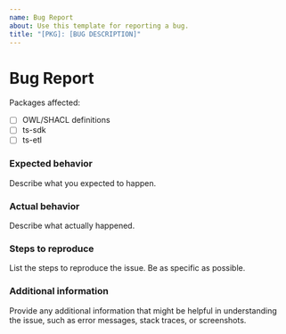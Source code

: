 ```yaml
---
name: Bug Report
about: Use this template for reporting a bug.
title: "[PKG]: [BUG DESCRIPTION]"
---
```


# Bug Report

Packages affected:

- [ ] OWL/SHACL definitions
- [ ] ts-sdk
- [ ] ts-etl

### Expected behavior

Describe what you expected to happen.

### Actual behavior

Describe what actually happened.

### Steps to reproduce

List the steps to reproduce the issue. Be as specific as possible.

### Additional information

Provide any additional information that might be helpful in understanding the issue, such as error messages, stack traces, or screenshots.
